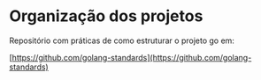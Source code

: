 # Organização dos projetos

Repositório com práticas de como estruturar o projeto go em: 

[https://github.com/golang-standards](https://github.com/golang-standards)

